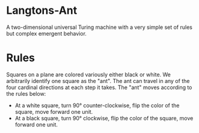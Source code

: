# Langtons-Ant
A two-dimensional universal Turing machine with a very simple set of rules but complex emergent behavior.

# Rules
Squares on a plane are colored variously either black or white. We arbitrarily identify one square as the "ant". The ant can travel in any of the four cardinal directions at each step it takes. The "ant" moves according to the rules below:

- At a white square, turn 90° counter-clockwise, flip the color of the square, move forward one unit.
- At a black square, turn 90° clockwise, flip the color of the square, move forward one unit.

